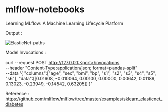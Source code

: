 # mlflow-notebooks
Learning  MLflow: A Machine Learning Lifecycle Platform

Output : 

![ElasticNet-paths](https://user-images.githubusercontent.com/284564/135728173-9fe5f6f0-acd0-4de8-914b-d410e6c48cd4.png)


Model Invocations : 

curl --request POST http://127.0.0.1:<port>/invocations \
       --header "Content-Type:application/json; format=pandas-split" \
       --data '{
    "columns":["age", "sex", "bmi", "bp", "s1", "s2", "s3", "s4", "s5", "s6"],
   "data":[[0.01608, -0.010064, 0.00100, 0.00000, 0.00642, 0.01189, 0.13023, -0.23949, -0.14542, 0.63205]]
  }'



Reference : 
https://github.com/mlflow/mlflow/tree/master/examples/sklearn_elasticnet_diabetes
